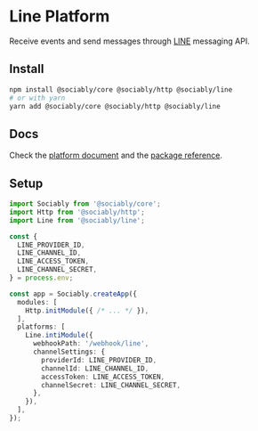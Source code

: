 # Line Platform

Receive events and send messages through [LINE](https://developers.line.biz/en/docs/messaging-api/overview/)
messaging API.

## Install

```bash
npm install @sociably/core @sociably/http @sociably/line
# or with yarn
yarn add @sociably/core @sociably/http @sociably/line
```

## Docs

Check the [platform document](https://sociably.js.org/docs/line-platform)
and the [package reference](https://sociably.js.org/api/modules/line.html).

## Setup

```ts
import Sociably from '@sociably/core';
import Http from '@sociably/http';
import Line from '@sociably/line';

const {
  LINE_PROVIDER_ID,
  LINE_CHANNEL_ID,
  LINE_ACCESS_TOKEN,
  LINE_CHANNEL_SECRET,
} = process.env;

const app = Sociably.createApp({
  modules: [
    Http.initModule({ /* ... */ }),
  ],
  platforms: [
    Line.intiModule({
      webhookPath: '/webhook/line',
      channelSettings: {
        providerId: LINE_PROVIDER_ID,
        channelId: LINE_CHANNEL_ID,
        accessToken: LINE_ACCESS_TOKEN,
        channelSecret: LINE_CHANNEL_SECRET,
      },
    }),
  ],
});
```
